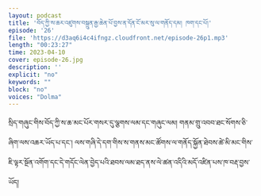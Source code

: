 ```yaml
---
layout: podcast
title: 'བོད་ཀྱི་ས་ཆར་འཛུགས་བསྐྲུན་རྒྱ་ཆེན་པོ་བྱས་ན་དོན་ངོ་མར་སུ་ལ་གནོད་དམ། ཁག་དང་པོ།'
episode: '26'
file: 'https://d3aq6i4c4ifngz.cloudfront.net/episode-26p1.mp3'
length: "00:23:27"
time: 2023-04-10
cover: episode-26.jpg
description: ''
explicit: "no"
keywords: ""
block: "no"
voices: "Dolma"
---
```

སྲིད་གཞུང་གིས་བོད་ཀྱི་ས་ཆ་མང་པོར་གསར་དུ་ལྕགས་ལམ་དང་གཞུང་ལམ། གནམ་གྲུ་འབབ་ཐང་སོགས་ཅི་ཞིག་ལས་འཆར་ཡོད་པ་དང་། ལས་གཞི་དེ་དག་གིས་ས་གནས་མང་ཚོགས་ལ་གནོད་སྐྱོན་ཐེབས་ཚེ་མི་མང་གིས་ཇི་ལྟར་སྔོན་འགོག་དང་དེ་གདོང་ལེན་བྱེད་པའི་ཐབས་ལམ་ཐད་ནས་ལེ་ཚན་འདིའི་མདོ་འཛིན་པས་ཁ་བརྡ་བྱས་ཡོད།
